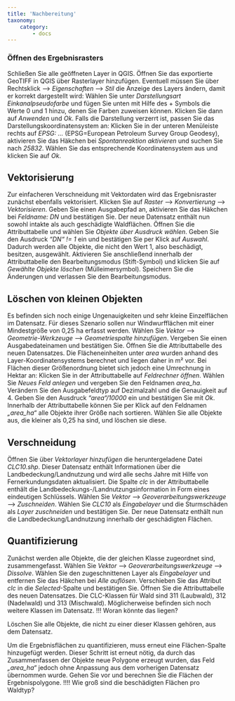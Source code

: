```yaml
---
title: 'Nachbereitung'
taxonomy:
    category:
        - docs
---
```

### Öffnen des Ergebnisrasters

Schließen Sie alle geöffneten Layer in QGIS. Öffnen Sie das exportierte GeoTIFF in QGIS über Rasterlayer hinzufügen. Eventuell müssen Sie über Rechtsklick --> *Eigenschaften* --> *Stil* die Anzeige des Layers ändern, damit er korrekt dargestellt wird: Wählen Sie unter *Darstellungsart* *Einkanalpseudofarbe* und fügen Sie unten mit Hilfe des + Symbols die Werte 0 und 1 hinzu, denen Sie Farben zuweisen können. Klicken Sie dann auf *Anwenden* und *Ok*. Falls die Darstellung verzerrt ist, passen Sie das Darstellungskoordinatensystem an: Klicken Sie in der unteren Menüleiste rechts auf *EPSG: …* (EPSG=European Petroleum Survey Group Geodesy), aktivieren Sie das Häkchen bei *Spontanreaktion aktivieren* und suchen Sie nach *25832*. Wählen Sie das entsprechende Koordinatensystem aus und klicken Sie auf *Ok*.

## Vektorisierung
Zur einfacheren Verschneidung mit Vektordaten wird das Ergebnisraster zunächst ebenfalls vektorisiert. Klicken Sie auf *Raster* --> *Konvertierung* --> *Vektorisieren*. Geben Sie einen Ausgabepfad an, aktivieren Sie das Häkchen bei *Feldname: DN* und bestätigen Sie. Der neue Datensatz enthält nun sowohl intakte als auch geschädigte Waldflächen. Öffnen Sie die Attributtabelle und wählen Sie *Objekte über Ausdruck wählen*. Geben Sie den Ausdruck *“DN“ != 1* ein und bestätigen Sie per Klick auf *Auswahl*. Dadurch werden alle Objekte, die nicht den Wert 1, also beschädigt, besitzen, ausgewählt. Aktivieren Sie anschließend innerhalb der Attributtabelle den Bearbeitungsmodus (Stift-Symbol) und klicken Sie auf *Gewählte Objekte löschen* (Mülleimersymbol). Speichern Sie die Änderungen und verlassen Sie den Bearbeitungsmodus. 

## Löschen von kleinen Objekten
Es befinden sich noch einige Ungenauigkeiten und sehr kleine Einzelflächen im Datensatz. Für dieses Szenario sollen nur Windwurfflächen mit einer Mindestgröße von 0,25 ha erfasst werden. Wählen Sie *Vektor* --> *Geometrie-Werkzeuge* --> *Geometriespalte hinzufügen*. Vergeben Sie einen Ausgabedateinamen und bestätigen Sie. Öffnen Sie die Attributtabelle des neuen Datensatzes. Die Flächeneinheiten unter *area* wurden anhand des Layer-Koordinatensystems berechnet und liegen daher in m² vor. Bei Flächen dieser Größenordnung bietet sich jedoch eine Umrechnung in Hektar an: Klicken Sie in der Attributtabelle auf *Feldrechner öffnen*. Wählen Sie *Neues Feld anlegen* und vergeben Sie den Feldnamen *area_ha*. Verändern Sie den Ausgabefeldtyp auf Dezimalzahl und die Genauigkeit auf 4. Geben Sie den Ausdruck *“area“/10000* ein und bestätigen Sie mit *Ok*. Innerhalb der Attributtabelle können Sie per Klick auf den Feldnamen *„area_ha“* alle Objekte ihrer Größe nach sortieren. Wählen Sie alle Objekte aus, die kleiner als 0,25 ha sind, und löschen sie diese. 

## Verschneidung
Öffnen Sie über *Vektorlayer hinzufügen* die heruntergeladene Datei *CLC10.shp*. Dieser Datensatz enthält Informationen über die Landbedeckung/Landnutzung und wird alle sechs Jahre mit Hilfe von Fernerkundungsdaten aktualisiert. Die Spalte *clc* in der Attributtabelle enthält die Landbedeckungs-/Landnutzungsinformation in Form eines eindeutigen Schlüssels. Wählen Sie *Vektor* --> *Geoverarbeitungswerkzeuge* --> *Zuschneiden*. Wählen Sie *CLC10* als *Eingabelayer* und die Sturmschäden als *Layer zuschneiden* und bestätigen Sie. Der neue Datensatz enthält nun die Landbedeckung/Landnutzung innerhalb der geschädigten Flächen.

## Quantifizierung
Zunächst werden alle Objekte, die der gleichen Klasse zugeordnet sind, zusammengefasst. Wählen Sie *Vektor* --> *Geoverarbeitungswerkzeuge* --> *Dissolve*. Wählen Sie den zugeschnittenen Layer als *Eingabelayer* und entfernen Sie das Häkchen bei *Alle auflösen*. Verschieben Sie das Attribut *clc* in die *Selected*-Spalte und bestätigen Sie. Öffnen Sie die Attributtabelle des neuen Datensatzes. Die CLC-Klassen für Wald sind 311 (Laubwald), 312 (Nadelwald) und 313 (Mischwald). Möglicherweise befinden sich noch weitere Klassen im Datensatz. 
!!! Woran könnte das liegen? 

Löschen Sie alle Objekte, die nicht zu einer dieser Klassen gehören, aus dem Datensatz. 

Um die Ergebnisflächen zu quantifizieren, muss erneut eine Flächen-Spalte hinzugefügt werden. Dieser Schritt ist erneut nötig, da durch das Zusammenfassen der Objekte neue Polygone erzeugt wurden, das Feld *„area_ha“* jedoch ohne Anpassung aus dem vorherigen Datensatz übernommen wurde. Gehen Sie vor und berechnen Sie die Flächen der Ergebnispolygone. 
!!!! Wie groß sind die beschädigten Flächen pro Waldtyp? 

